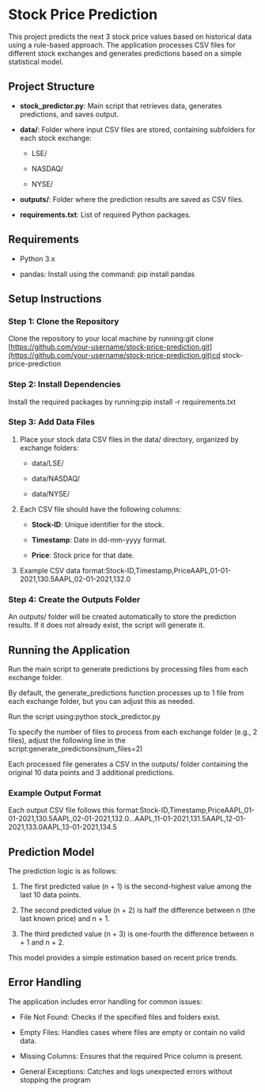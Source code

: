 Stock Price Prediction
======================

This project predicts the next 3 stock price values based on historical data using a rule-based approach. The application processes CSV files for different stock exchanges and generates predictions based on a simple statistical model.

Project Structure
-----------------

*   **stock\_predictor.py**: Main script that retrieves data, generates predictions, and saves output.
    
*   **data/**: Folder where input CSV files are stored, containing subfolders for each stock exchange:
    
    *   LSE/
        
    *   NASDAQ/
        
    *   NYSE/
        
*   **outputs/**: Folder where the prediction results are saved as CSV files.
    
*   **requirements.txt**: List of required Python packages.
    

Requirements
------------

*   Python 3.x
    
*   pandas: Install using the command: pip install pandas
    

Setup Instructions
------------------

### Step 1: Clone the Repository

Clone the repository to your local machine by running:git clone [https://github.com/your-username/stock-price-prediction.git](https://github.com/your-username/stock-price-prediction.git)cd stock-price-prediction

### Step 2: Install Dependencies

Install the required packages by running:pip install -r requirements.txt

### Step 3: Add Data Files

1.  Place your stock data CSV files in the data/ directory, organized by exchange folders:
    
    *   data/LSE/
        
    *   data/NASDAQ/
        
    *   data/NYSE/
        
2.  Each CSV file should have the following columns:
    
    *   **Stock-ID**: Unique identifier for the stock.
        
    *   **Timestamp**: Date in dd-mm-yyyy format.
        
    *   **Price**: Stock price for that date.

3.  Example CSV data format:Stock-ID,Timestamp,PriceAAPL,01-01-2021,130.5AAPL,02-01-2021,132.0
    
### Step 4: Create the Outputs Folder

An outputs/ folder will be created automatically to store the prediction results. If it does not already exist, the script will generate it.

Running the Application
-----------------------

Run the main script to generate predictions by processing files from each exchange folder.

By default, the generate\_predictions function processes up to 1 file from each exchange folder, but you can adjust this as needed.

Run the script using:python stock\_predictor.py

To specify the number of files to process from each exchange folder (e.g., 2 files), adjust the following line in the script:generate\_predictions(num\_files=2)

Each processed file generates a CSV in the outputs/ folder containing the original 10 data points and 3 additional predictions.

### Example Output Format

Each output CSV file follows this format:Stock-ID,Timestamp,PriceAAPL,01-01-2021,130.5AAPL,02-01-2021,132.0...AAPL,11-01-2021,131.5AAPL,12-01-2021,133.0AAPL,13-01-2021,134.5

Prediction Model
----------------

The prediction logic is as follows:

1.  The first predicted value (n + 1) is the second-highest value among the last 10 data points.
    
2.  The second predicted value (n + 2) is half the difference between n (the last known price) and n + 1.
    
3.  The third predicted value (n + 3) is one-fourth the difference between n + 1 and n + 2.
    

This model provides a simple estimation based on recent price trends.

Error Handling
--------------

The application includes error handling for common issues:

*   File Not Found: Checks if the specified files and folders exist.
    
*   Empty Files: Handles cases where files are empty or contain no valid data.
    
*   Missing Columns: Ensures that the required Price column is present.
    
*   General Exceptions: Catches and logs unexpected errors without stopping the program
